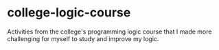 # college-logic-course
Activities from the college's programming logic course that I made more challenging for myself to study and improve my logic.
